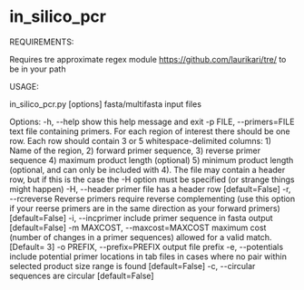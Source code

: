 # in_silico_pcr

REQUIREMENTS:

Requires tre approximate regex module https://github.com/laurikari/tre/ to be in your path 

USAGE:

in_silico_pcr.py [options] fasta/multifasta input files

Options:
  -h, --help            show this help message and exit
  -p FILE, --primers=FILE
                        text file containing primers. For each region of
                        interest there should be one row. Each row should
                        contain 3 or 5 whitespace-delimited columns: 1) Name
                        of the region, 2) forward primer sequence, 3) reverse
                        primer sequence 4) maximum product length (optional)
                        5) minimum product length (optional, and can only be
                        included with 4). The file may contain a header row,
                        but if this is the case the -H option must be
                        specified (or strange things might happen)
  -H, --header          primer file has a header row [default=False]
  -r, --rcreverse       Reverse primers require reverse complementing (use
                        this option if your reerse primers are in the same
                        direction as your forward primers) [default=False]
  -i, --incprimer       include primer sequence in fasta output
                        [default=False]
  -m MAXCOST, --maxcost=MAXCOST
                        maximum cost (number of changes in a primer sequences)
                        allowed for a valid match. [Default= 3]
  -o PREFIX, --prefix=PREFIX
                        output file prefix
  -e, --potentials      include potential primer locations in tab files in
                        cases where no pair within selected product size range
                        is found [default=False]
  -c, --circular        sequences are circular [default=False]

